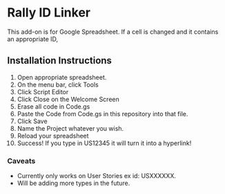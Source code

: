 # Rally ID Linker
This add-on is for Google Spreadsheet. If a cell is changed and it contains an appropriate ID,

## Installation Instructions
1. Open appropriate spreadsheet.
2. On the menu bar, click Tools
3. Click Script Editor
4. Click Close on the Welcome Screen
5. Erase all code in Code.gs
6. Paste the Code from Code.gs in this repository into that file.
7. Click Save
8. Name the Project whatever you wish.
9. Reload your spreadsheet
10. Success! If you type in US12345 it will turn it into a hyperlink!

### Caveats
- Currently only works on User Stories ex id: USXXXXXX.
- Will be adding more types in the future.

